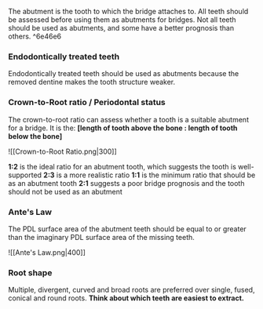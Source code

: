 The abutment is the tooth to which the bridge attaches to. All teeth should be assessed before using them as abutments for bridges. Not all teeth should be used as abutments, and some have a better prognosis than others.  ^6e46e6

### Endodontically treated teeth
Endodontically treated teeth should be used as abutments because the removed dentine makes the tooth structure weaker.

### Crown-to-Root ratio / Periodontal status
The crown-to-root ratio can assess whether a tooth is a suitable abutment for a bridge.
It is the:
**[length of tooth above the bone : length of tooth below the bone]**

![[Crown-to-Root Ratio.png|300]]

**1:2** is the ideal ratio for an abutment tooth, which suggests the tooth is well-supported
**2:3** is a more realistic ratio 
**1:1** is the minimum ratio that should be as an abutment tooth
**2:1** suggests a poor bridge prognosis and the tooth should not be used as an abutment

### Ante's Law
The PDL surface area of the abutment teeth should be equal to or greater than the imaginary PDL surface area of the missing teeth.

![[Ante's Law.png|400]]

### Root shape
Multiple, divergent, curved and broad roots are preferred over single, fused, conical and  round roots. **Think about which teeth are easiest to extract.** 